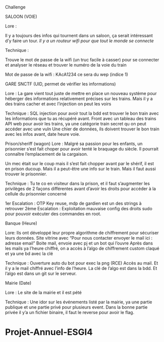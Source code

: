 Challenge

SALOON (VOIE)

Lore :

Il y a toujours des infos qui tournent dans un saloon, ça serait intéressant d’y faire un tour.
*Il y a un routeur wifi pour que tout le monde se connecte*

Technique :
 
Trouve le mot de passe de la wifi (un truc facile à casser) pour se connecter et analyser le réseau et trouver le numéro de la voie du train

Mot de passe de la wifi : KAcA1234
ce sera du wep (indice 1) 




GARE SNCTF (UID, permet de vérifier les informations)

Lore : 
La gare vient tout juste de mettre en place un nouveau système pour héberger des informations relativement précises sur les trains. Mais il y a des trains cacher et avec l’injection on peut les voirs


Technique : 
SQL injection pour avoir tout la bdd est trouver le bon train avec les informations que tu as récupéré avant.
Front avec un tableau des trains
API web pour avoir les trains, ya une catégorie train secret qu on peut accéder avec une vuln
Une chier de données, ils doivent trouver le bon train avec les infos avant, date heure voie.


Prison/sheriff (wagon)
Lore : 
Malgré sa passion pour les enfants, un prisonnier s’est fait choper pour avoir tenté le braquage du siècle. Il pourrait connaître l’emplacement de la cargaison.

Un mec était sur le coup mais il s’est fait chopper avant par le shérif, il est en prison ducoup. Mais il a peut-être une info sur le train. Mais il faut aussi trouver le prisonnier.

Technique : 
Tu te co en visiteur dans la prison, et il faut s’augmenter les privilèges de 2 façons différentes avant d’avoir les droits pour accéder à la cellule du prisonnier concerné

1er Escalation : OTP Key reuse, mdp de gardien est un des strings à retrouver
2ème Escalation : Exploitation mauvaise config des droits sudo pour pouvoir exécuter des commandes en root.
 




Banque (Heure)

Lore: 
Ils ont développé leur propre algorithme de chiffrement pour sécuriser leurs données. 
Site vitrine avec “Pour nous contacter envoyer le mail ici : adresse email”
Boite mail, envoie avec pj et un bot qui l’ouvre 
Après dans les mails ya l’heure chiffré, on a accès à l’algo de chiffrement custom claqué et ya une bd avec la clé

Technique : 
Ouverture auto du bot pour exec la png (RCE)
Accès au mail. Et il y a le mail chiffré avec l’info de l’heure. 
La clé de l’algo est dans la bdd. Et l’algo est dans un git sur le serveur. 





Mairie (Date)

Lore : 
Le site de la mairie et il est pété


Technique : 
Une idor sur les événements listé par la mairie, ya une partie publique et une partie privé pour plusieurs event. Dans la bonne partie privée il y’a un fichier binaire, il faut le reverse pour avoir le flag.



# Projet-Annuel-ESGI4
